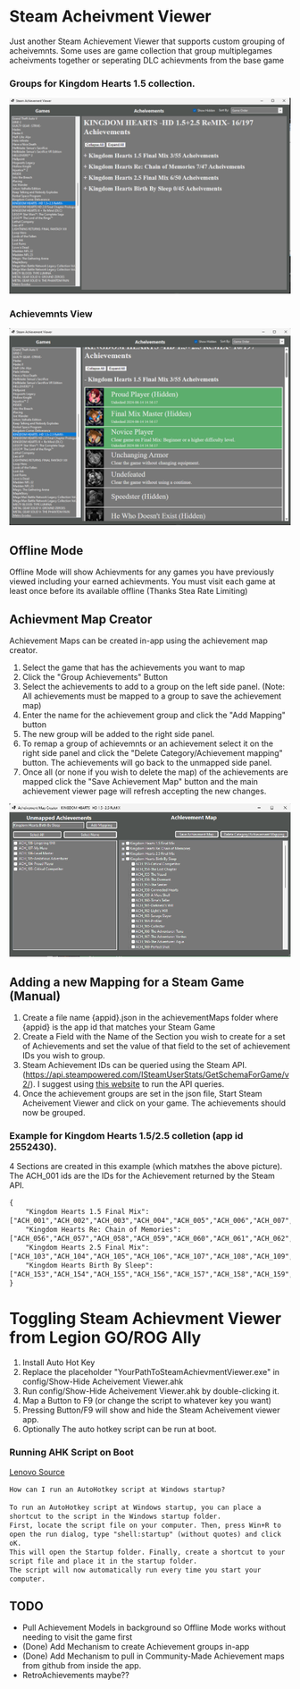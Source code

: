# Steam Acheivment Viewer

Just another Steam Achievement Viewer that supports custom grouping of acheivemnts. Some uses are game collection that group multiplegames acheivments together or seperating DLC achievments from the base game

### Groups for Kingdom Hearts 1.5 collection.
![image info](/images/Categories.png)

### Achievemnts View
![image info](/images/Achievements.png)

## Offline Mode

Offline Mode will show Achievments for any games you have previously viewed including your earned achievments. You must visit each game at least once before its available offline (Thanks Stea Rate Limiting)

## Achievment Map Creator
Achievement Maps can be created in-app using the achievement map creator.
1. Select the game that has the achievements you want to map
2. Click the "Group Achievements" Button
3. Select the achievements to add to a group on the left side panel. (Note: All achievements must be mapped to a group to save the achievement map)
4. Enter the name for the achievement group and click the "Add Mapping" button
5. The new group will be added to the right side panel.
6. To remap a group of achievemnts or an achievement select it on the right side panel and click the "Delete Category/Achievement mapping" button. The achievements will go back to the unmapped side panel.
7. Once all (or none if you wish to delete the map) of the achievements are mapped click the "Save Achievement Map" button and the main achievement viewer page will refresh accepting the new changes.

![Map Creator Tool](/images/AchievementMapCreator.png)


## Adding a new Mapping for a Steam Game (Manual)
1. Create a file name {appid}.json in the achievementMaps folder where {appid} is the app id that matches your Steam Game
2. Create a Field with the Name of the Section you wish to create for a set of Achievements and set the value of that field to the set of achievement IDs you wish to group.
3. Steam Achievement IDs can be queried using the Steam API. (https://api.steampowered.com/ISteamUserStats/GetSchemaForGame/v2/). I suggest using [this website](https://steamapi.xpaw.me/#) to run the API queries.
4. Once the achievement groups are set in the json file, Start Steam Acheivement Viewer and click on your game. The achievements should now be grouped.

### Example for Kingdom Hearts 1.5/2.5 colletion (app id 2552430). 
4 Sections are created in this example (which matxhes the above picture). The ACH_001 ids are the IDs for the Achievement returned by the Steam API. 
```
{
	"Kingdom Hearts 1.5 Final Mix": ["ACH_001","ACH_002","ACH_003","ACH_004","ACH_005","ACH_006","ACH_007","ACH_008","ACH_009","ACH_010","ACH_011","ACH_012","ACH_013","ACH_014","ACH_015","ACH_016","ACH_017","ACH_018","ACH_019","ACH_020","ACH_021","ACH_022","ACH_023","ACH_024","ACH_025","ACH_026","ACH_027","ACH_028","ACH_029","ACH_030","ACH_031","ACH_032","ACH_033","ACH_034","ACH_035","ACH_036","ACH_037","ACH_038","ACH_039","ACH_040","ACH_041","ACH_042","ACH_043","ACH_044","ACH_045","ACH_046","ACH_047","ACH_048","ACH_049","ACH_050","ACH_051","ACH_052","ACH_053","ACH_054","ACH_055"],
	"Kingdom Hearts Re: Chain of Memories": ["ACH_056","ACH_057","ACH_058","ACH_059","ACH_060","ACH_061","ACH_062","ACH_063","ACH_064","ACH_065","ACH_066","ACH_067","ACH_068","ACH_069","ACH_070","ACH_071","ACH_072","ACH_073","ACH_074","ACH_075","ACH_076","ACH_077","ACH_078","ACH_079","ACH_080","ACH_081","ACH_082","ACH_083","ACH_084","ACH_085","ACH_086","ACH_087","ACH_088","ACH_089","ACH_090","ACH_091","ACH_092","ACH_093","ACH_094","ACH_095","ACH_096","ACH_097","ACH_098","ACH_099","ACH_100","ACH_101","ACH_102"],
	"Kingdom Hearts 2.5 Final Mix": ["ACH_103","ACH_104","ACH_105","ACH_106","ACH_107","ACH_108","ACH_109","ACH_110","ACH_111","ACH_112","ACH_113","ACH_114","ACH_115","ACH_116","ACH_117","ACH_118","ACH_119","ACH_120","ACH_121","ACH_122","ACH_123","ACH_124","ACH_125","ACH_126","ACH_127","ACH_128","ACH_129","ACH_130","ACH_131","ACH_132","ACH_133","ACH_134","ACH_135","ACH_136","ACH_137","ACH_138","ACH_139","ACH_140","ACH_141","ACH_142","ACH_143","ACH_144","ACH_145","ACH_146","ACH_147","ACH_148","ACH_149","ACH_150","ACH_151","ACH_152"],
	"Kingdom Hearts Birth By Sleep": ["ACH_153","ACH_154","ACH_155","ACH_156","ACH_157","ACH_158","ACH_159","ACH_160","ACH_161","ACH_162","ACH_163","ACH_164","ACH_165","ACH_166","ACH_167","ACH_168","ACH_169","ACH_170","ACH_171","ACH_172","ACH_173","ACH_174","ACH_175","ACH_176","ACH_177","ACH_178","ACH_179","ACH_180","ACH_181","ACH_182","ACH_183","ACH_184","ACH_185","ACH_186","ACH_187","ACH_188","ACH_190","ACH_191","ACH_192","ACH_193","ACH_194","ACH_195","ACH_196","ACH_197","ACH_189"],
}

```

# Toggling Steam Achievment Viewer from Legion GO/ROG Ally
1. Install Auto Hot Key
2. Replace the placeholder "YourPathToSteamAchievmentViewer.exe" in config/Show-Hide Acheivement Viewer.ahk
3. Run config/Show-Hide Acheivement Viewer.ahk by double-clicking it.
4. Map a Button to F9 (or change the script to whatever key you want)
5. Pressing Button/F9 will show and hide the Steam Acheivement viewer app.
6. Optionally The auto hotkey script can be run at boot. 

### Running AHK Script on Boot
[Lenovo Source](https://www.lenovo.com/us/en/glossary/autohotkey/?orgRef=https%253A%252F%252Fwww.google.com%252F)

```
How can I run an AutoHotkey script at Windows startup?

To run an AutoHotkey script at Windows startup, you can place a shortcut to the script in the Windows startup folder.
First, locate the script file on your computer. Then, press Win+R to open the run dialog, type "shell:startup" (without quotes) and click oK.
This will open the Startup folder. Finally, create a shortcut to your script file and place it in the startup folder.
The script will now automatically run every time you start your computer.
```

## TODO

- Pull Achievement Models in background so Offline Mode works without needing to visit the game first
- (Done) Add Mechanism to create Achievement groups in-app
- (Done) Add Mechanism to pull in Community-Made Achievement maps from github from inside the app.
- RetroAchievements maybe??
